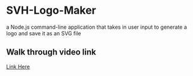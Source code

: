 # SVH-Logo-Maker
a Node.js command-line application that takes in user input to generate a logo and save it as an SVG file


## Walk through video link 
[Link Here](https://drive.google.com/file/d/1Av2cJUEAMXRNVgDsiof2UU1VBf4eq3do/view)